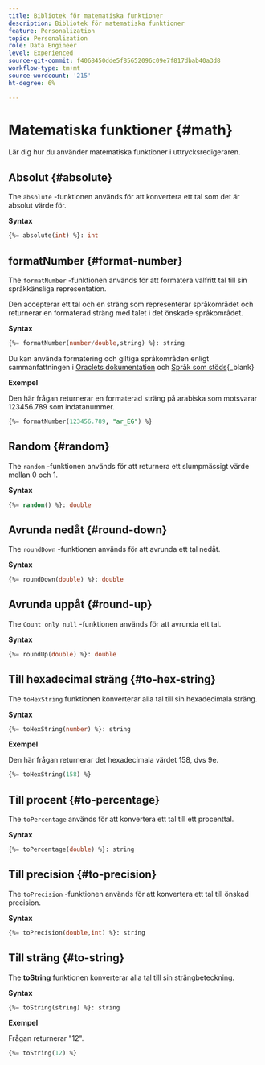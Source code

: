 ```yaml
---
title: Bibliotek för matematiska funktioner
description: Bibliotek för matematiska funktioner
feature: Personalization
topic: Personalization
role: Data Engineer
level: Experienced
source-git-commit: f4068450dde5f85652096c09e7f817dbab40a3d8
workflow-type: tm+mt
source-wordcount: '215'
ht-degree: 6%

---
```


# Matematiska funktioner {#math}

Lär dig hur du använder matematiska funktioner i uttrycksredigeraren.

## Absolut {#absolute}

The `absolute` -funktionen används för att konvertera ett tal som det är absolut värde för.

**Syntax**

```sql
{%= absolute(int) %}: int
```

## formatNumber {#format-number}

The `formatNumber` -funktionen används för att formatera valfritt tal till sin språkkänsliga representation.

Den accepterar ett tal och en sträng som representerar språkområdet och returnerar en formaterad sträng med talet i det önskade språkområdet.

**Syntax**

```sql
{%= formatNumber(number/double,string) %}: string
```

Du kan använda formatering och giltiga språkområden enligt sammanfattningen i [Oraclets dokumentation](https://docs.oracle.com/javase/8/docs/api/java/util/Locale.html) och [Språk som stöds](https://www.oracle.com/java/technologies/javase/jdk11-suported-locales.html){_blank}

**Exempel**

Den här frågan returnerar en formaterad sträng på arabiska som motsvarar 123456.789 som indatanummer.

```sql
{%= formatNumber(123456.789, "ar_EG") %}
```

## Random {#random}

The `random` -funktionen används för att returnera ett slumpmässigt värde mellan 0 och 1.

**Syntax**

```sql
{%= random() %}: double
```

## Avrunda nedåt {#round-down}

The `roundDown` -funktionen används för att avrunda ett tal nedåt.

**Syntax**

```sql
{%= roundDown(double) %}: double
```

## Avrunda uppåt {#round-up}

The `Count only null` -funktionen används för att avrunda ett tal.

**Syntax**

```sql
{%= roundUp(double) %}: double
```

## Till hexadecimal sträng {#to-hex-string}

The `toHexString` funktionen konverterar alla tal till sin hexadecimala sträng.

**Syntax**

```sql
{%= toHexString(number) %}: string
```

**Exempel**

Den här frågan returnerar det hexadecimala värdet 158, dvs 9e.

```sql
{%= toHexString(158) %}
```

## Till procent {#to-percentage}

The `toPercentage` används för att konvertera ett tal till ett procenttal.

**Syntax**

```sql
{%= toPercentage(double) %}: string
```

## Till precision {#to-precision}

The `toPrecision` -funktionen används för att konvertera ett tal till önskad precision.

**Syntax**

```sql
{%= toPrecision(double,int) %}: string
```

## Till sträng {#to-string}

The **toString** funktionen konverterar alla tal till sin strängbeteckning.

**Syntax**

```sql
{%= toString(string) %}: string
```

**Exempel**

Frågan returnerar &quot;12&quot;.

```sql
{%= toString(12) %} 
```
